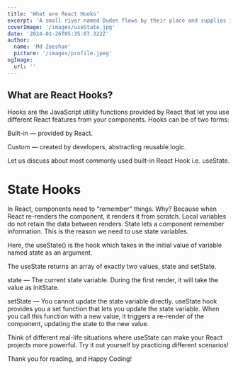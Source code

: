 ```yaml
---
title: 'What are React Hooks'
excerpt: 'A small river named Duden flows by their place and supplies it with the necessary regelialia.'
coverImage: '/images/useState.jpg'
date: '2024-01-26T05:35:07.322Z'
author:
  name: 'Md Zeeshan'
  picture: '/images/profile.jpeg'
ogImage:
  url: ''
---
```


## What are React Hooks?

Hooks are the JavaScript utility functions provided by React that let you use different React features from your components. Hooks can be of two forms:

Built-in — provided by React.

Custom — created by developers, abstracting reusable logic.

Let us discuss about most commonly used built-in React Hook i.e. useState.

# State Hooks

In React, components need to “remember” things. Why? Because when React re-renders the component, it renders it from scratch. Local variables do not retain the data between renders. State lets a component remember information. This is the reason we need to use state variables.

Here, the useState() is the hook which takes in the initial value of variable named state as an argument.

The useState returns an array of exactly two values, state and setState.

state — The current state variable. During the first render, it will take the value as initState.

setState — You cannot update the state variable directly. useState hook provides you a set function that lets you update the state variable. When you call this function with a new value, it triggers a re-render of the component, updating the state to the new value.

Think of different real-life situations where useState can make your React projects more powerful. Try it out yourself by practicing different scenarios!

Thank you for reading, and Happy Coding!
